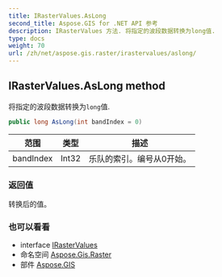 ```yaml
---
title: IRasterValues.AsLong
second_title: Aspose.GIS for .NET API 参考
description: IRasterValues 方法. 将指定的波段数据转换为long值.
type: docs
weight: 70
url: /zh/net/aspose.gis.raster/irastervalues/aslong/
---
```

## IRasterValues.AsLong method

将指定的波段数据转换为`long`值.

```csharp
public long AsLong(int bandIndex = 0)
```

| 范围 | 类型 | 描述 |
| --- | --- | --- |
| bandIndex | Int32 | 乐队的索引。编号从0开始。 |

### 返回值

转换后的值。

### 也可以看看

* interface [IRasterValues](../)
* 命名空间 [Aspose.Gis.Raster](../../irastervalues/)
* 部件 [Aspose.GIS](../../../)


